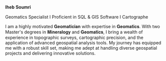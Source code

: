 𝐈𝐡𝐞𝐛 𝐒𝐨𝐮𝐦𝐫𝐢

Geomatics Specialist I Proficient in SQL & GIS Software I Cartographe

I am a highly motivated 𝐆𝐞𝐨𝐦𝐚𝐭𝐢𝐜𝐢𝐚𝐧 with expertise in 𝐆𝐞𝐨𝐦𝐚𝐭𝐢𝐜𝐬. With two Master's degrees in 𝐌𝐢𝐧𝐞𝐫𝐚𝐥𝐨𝐠𝐲 and 𝐆𝐞𝐨𝐦𝐚𝐭𝐢𝐜𝐬, I bring a wealth of experience in topographic surveys, cartographic precision, and the application of advanced geospatial analysis tools. My journey has equipped me with a robust skill set, making me adept at handling diverse geospatial projects and delivering innovative solutions.




<!---
Soumrii/Soumrii is a ✨ special ✨ repository because its `README.md` (this file) appears on your GitHub profile.
You can click the Preview link to take a look at your changes.
--->
